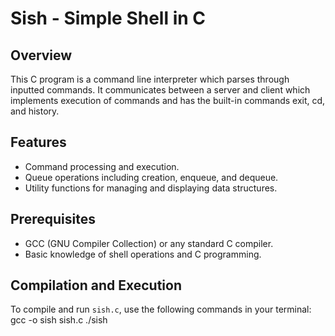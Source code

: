 # Sish - Simple Shell in C

## Overview
This C program is a command line interpreter which parses through inputted commands. It communicates between a server and client which implements execution of commands and has the built-in commands exit, cd, and history.

## Features
- Command processing and execution.
- Queue operations including creation, enqueue, and dequeue.
- Utility functions for managing and displaying data structures.

## Prerequisites
- GCC (GNU Compiler Collection) or any standard C compiler.
- Basic knowledge of shell operations and C programming.

## Compilation and Execution
To compile and run `sish.c`, use the following commands in your terminal:
gcc -o sish sish.c
./sish
